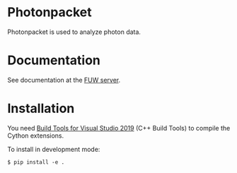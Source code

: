 # Photonpacket
Photonpacket is used to analyze photon data.

# Documentation
See documentation at the [FUW server](https://www.fuw.edu.pl/~mparniak/photonpacket/).

# Installation
You need [Build Tools for Visual Studio 2019](https://visualstudio.microsoft.com/pl/downloads/#build-tools-for-visual-studio-2019) (C++ Build Tools) to compile the Cython extensions.

To install in development mode:

    $ pip install -e .